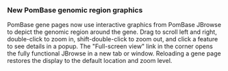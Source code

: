 ### New PomBase genomic region graphics
<!-- newsfeed_thumbnail: browser.png -->

PomBase gene pages now use interactive graphics from PomBase JBrowse
to depict the genomic region around the gene. Drag to scroll left and
right, double-click to zoom in, shift-double-click to zoom out, and
click a feature to see details in a popup. The "Full-screen view" link
in the corner opens the fully functional JBrowse in a new tab or
window. Reloading a gene page restores the display to the default
location and zoom level.
